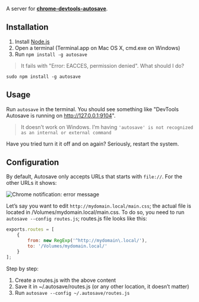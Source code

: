A server for **[chrome-devtools-autosave](https://github.com/NV/chrome-devtools-autosave)**.

## Installation

1. Install [Node.js](http://nodejs.org/)
2. Open a terminal (Terminal.app on Mac OS X, cmd.exe on Windows)
3. Run `npm install -g autosave`

> It fails with "Error: EACCES, permission denied". What should I do?

`sudo npm install -g autosave`

## Usage

Run `autosave` in the terminal.
You should see something like "DevTools Autosave is running on http://127.0.0.1:9104".

> It doesn’t work on Windows. I’m having `'autosave' is not recognized as an internal or external command`

Have you tried turn it it off and on again? Seriously, restart the system.

## Configuration

By default, Autosave only accepts URLs that starts with `file://`. For the other URLs it shows:

![Chrome notification: error message](http://userscripts.ru/js/chrome-devtools-autosave/URL_doesnt_match_a_route.png)

Let’s say you want to edit `http://mydomain.local/main.css`; the actual file is located in /Volumes/mydomain.local/main.css.
To do so, you need to run `autosave --config routes.js`; routes.js file looks like this:

```javascript
exports.routes = [
    {
        from: new RegExp('^http://mydomain\.local/'),
        to: '/Volumes/mydomain.local/'
    }
];
```

Step by step:

1. Create a routes.js with the above content
2. Save it in ~/.autosave/routes.js (or any other location, it doesn’t matter)
3. Run `autosave --config ~/.autosave/routes.js`
